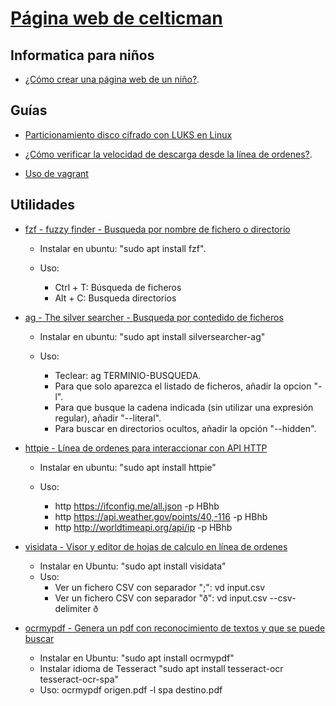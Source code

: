 # [Página web de **celticman**](https://celticman.github.io/.html)

## Informatica para niños

- [¿Cómo crear una página web de un niño?](./ninos_github_pages.html).

## Guías

- [Particionamiento disco cifrado con LUKS en Linux](./crear_particion_cifrada_luks.html) 

- [¿Cómo verificar la velocidad de descarga desde la línea de ordenes?](./utilidades_velocidad_speedtest.html).

- [Uso de vagrant](./uso_vagrant.html)

## Utilidades

- [fzf - fuzzy finder - Busqueda por nombre de fichero o directorio](https://github.com/junegunn/fzf) 

    - Instalar en ubuntu: "sudo apt install fzf".
    - Uso:

        - Ctrl + T: Búsqueda de ficheros
        - Alt + C: Busqueda directorios

- [ag - The silver searcher - Busqueda por contedido de ficheros](https://github.com/ggreer/the_silver_searcher)

    - Instalar en ubuntu: "sudo apt install silversearcher-ag"
    - Uso:

        - Teclear: ag TERMINIO-BUSQUEDA.
        - Para que solo aparezca el listado de ficheros, añadir la opcion "-l".
        - Para que busque la cadena indicada (sin utilizar una expresión regular), añadir "--literal".
        - Para buscar en directorios ocultos, añadir la opción "--hidden".

- [httpie - Línea de ordenes para interaccionar con API HTTP](https://httpie.org/)

    - Instalar en ubuntu: "sudo apt install httpie"
    - Uso:

        - http https://ifconfig.me/all.json -p HBhb
        - http https://api.weather.gov/points/40,-116 -p HBhb
        - http http://worldtimeapi.org/api/ip -p HBhb
        
- [visidata - Visor y editor de hojas de calculo en línea de ordenes](https://www.visidata.org)

    - Instalar en Ubuntu: "sudo apt install visidata"
    - Uso:
        - Ver un fichero CSV con separador ";": vd input.csv
        - Ver un fichero CSV con separador "ð": vd input.csv --csv-delimiter ð
        
- [ocrmypdf - Genera un pdf con reconocimiento de textos y que se puede buscar](https://ocrmypdf.readthedocs.io/en/latest/index.html)

	- Instalar en Ubuntu: "sudo apt install ocrmypdf"
	- Instalar idioma de Tesseract "sudo apt install tesseract-ocr tesseract-ocr-spa"
	- Uso:	ocrmypdf origen.pdf -l spa destino.pdf 

